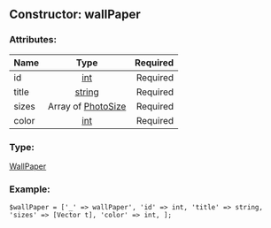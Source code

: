 ## Constructor: wallPaper  

### Attributes:

| Name     |    Type       | Required |
|----------|:-------------:|---------:|
|id|[int](../types/int.md) | Required|
|title|[string](../types/string.md) | Required|
|sizes|Array of [PhotoSize](../types/PhotoSize.md) | Required|
|color|[int](../types/int.md) | Required|
### Type: 

[WallPaper](../types/WallPaper.md)
### Example:

```
$wallPaper = ['_' => wallPaper', 'id' => int, 'title' => string, 'sizes' => [Vector t], 'color' => int, ];
```